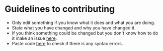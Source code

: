 # Guidelines to contributing

- Only edit something if you know what it does and what you are doing.
- State what you have changed and why you have changed it.
- If you think something could be changed but you don't know how to do it make an issue [here](https://github.com/Stxtics/FredBotNETCore/issues/new).
- Paste code [here](https://csharppad.com) to check if there is any syntax errors.
